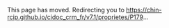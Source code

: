 <!DOCTYPE html>
<html>
<head>
    <meta charset="utf8">
    <meta http-equiv="refresh" content="0; url=https://chin-rcip.github.io/cidoc_crm_fr/v7.1/proprietes/P179">
    <link rel="canonical" href="https://chin-rcip.github.io/cidoc_crm_fr/v7.1/proprietes/P179">
    <title>This page has moved</title>
</head>
<body>
    <p>This page has moved. Redirecting you to <a href="https://chin-rcip.github.io/cidoc_crm_fr/v7.1/proprietes/P179">https://chin-rcip.github.io/cidoc_crm_fr/v7.1/proprietes/P179</a>&hellip;</p>
</body>
</html>				